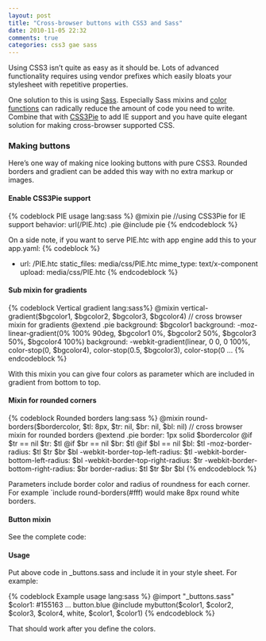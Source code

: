 ```yaml
---
layout: post
title: "Cross-browser buttons with CSS3 and Sass"
date: 2010-11-05 22:32
comments: true
categories: css3 gae sass
---
```

Using CSS3 isn’t quite as easy as it should be. Lots of advanced
functionality requires using vendor prefixes which easily bloats your
stylesheet with repetitive properties.

One solution to this is using [Sass][]. Especially Sass mixins and
[color functions][] can radically reduce the amount of code you need to
write. Combine that with [CSS3Pie][] to add IE support and you have
quite elegant solution for making cross-browser supported CSS.

<!-- more -->

### Making buttons

Here’s one way of making nice looking buttons with pure CSS3. Rounded
borders and gradient can be added this way with no extra markup or
images.

#### Enable CSS3Pie support

{% codeblock PIE usage lang:sass %}
@mixin pie
  //using CSS3Pie for IE support
  behavior: url(/PIE.htc)
.pie
  @include pie
{% endcodeblock %}

On a side note, if you want to serve PIE.htc with app engine add this to
your app.yaml:
{% codeblock %}
- url: /PIE.htc
  static_files: media/css/PIE.htc
  mime_type: text/x-component
  upload: media/css/PIE.htc
{% endcodeblock %}

#### Sub mixin for gradients

{% codeblock Vertical gradient lang:sass%}
@mixin vertical-gradient($bgcolor1, $bgcolor2, $bgcolor3, $bgcolor4)
  // cross browser mixin for gradients
  @extend .pie
  background: $bgcolor1
  background: -moz-linear-gradient(0% 100% 90deg, $bgcolor1 0%, $bgcolor2 50%, $bgcolor3 50%, $bgcolor4 100%)
  background: -webkit-gradient(linear, 0 0, 0 100%, color-stop(0, $bgcolor4), color-stop(0.5, $bgcolor3), color-stop(0 ...
{% endcodeblock %}

With this mixin you can give four colors as parameter which are included
in gradient from bottom to top.

#### Mixin for rounded corners

{% codeblock Rounded borders lang:sass %}
@mixin round-borders($bordercolor, $tl: 8px, $tr: nil, $br: nil, $bl: nil)
  // cross browser mixin for rounded borders
  @extend .pie
  border: 1px solid $bordercolor
  @if $tr == nil
    $tr: $tl
  @if $br == nil
    $br: $tl
  @if $bl == nil
    $bl: $tl
  -moz-border-radius: $tl $tr $br $bl
  -webkit-border-top-left-radius: $tl
  -webkit-border-bottom-left-radius: $bl
  -webkit-border-top-right-radius: $tr
  -webkit-border-bottom-right-radius: $br
  border-radius: $tl $tr $br $bl
{% endcodeblock %}

Parameters include border color and radius of roundness for each corner. For example `include
round-borders(\#fff) would make 8px round white borders.

#### Button mixin

See the complete code:

<script src="https://gist.github.com/664623.js?file=buttons.sass">
</script>
#### Usage

Put above code in \_buttons.sass and include it in your style sheet. For
example:

{% codeblock Example usage lang:sass %}
@import "_buttons.sass"
$color1: #155163
...
button.blue
  @include mybutton($color1, $color2, $color3, $color4, white, $color1, $color1)
{% endcodeblock %}

That should work after you define the colors.

  [Sass]: http://sass-lang.com/
  [color functions]: http://nex-3.com/posts/89-powerful-color-manipulation-with-sass
  [CSS3Pie]: http://css3pie.com/

